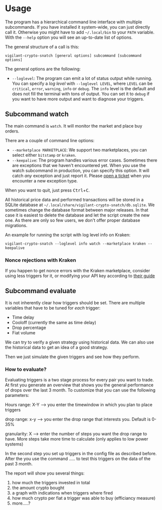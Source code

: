 # Usage

The program has a hierarchical command line interface with multiple subcommands. If you have installed it system-wide, you can just directly call it. Otherwise you might have to add `~/.local/bin` to your `PATH` variable. With the `--help` option you will see an up-to-date list of options.

The general structure of a call is this:

```
vigilant-crypto-snatch [general options] subcommand [subcommand options]
```

The general options are the following:

- `--loglevel`: The program can emit a lot of status output while running. You can specify a *log level* with `--loglevel LEVEL`, where `LEVEL` can be `critical`, `error`, `warning`, `info` or `debug`. The `info` level is the default and does not fill the terminal with tons of output. You can set it to `debug` if you want to have more output and want to diagnose your triggers.

## Subcommand watch

The main command is `watch`.  It will monitor the market and place buy orders.

There are a couple of command line options:

- `--marketplace MARKETPLACE`: We support two marketplaces, you can select either `bitstamp` or `kraken`.
- `--keepalive`: The program handles various error cases. Sometimes there are exceptions that we haven't encountered yet. When you use the watch subcommand in production, you can specify this option. It will catch *any* exception and just report it. Please [open a ticket](https://github.com/martin-ueding/vigilant-crypto-snatch/issues) when you encounter a new exception type.

When you want to quit, just press <kbd>Ctrl</kbd>+<kbd>C</kbd>.

All historical price data and performed transactions will be stored in a SQLite database at `~/.local/share/vigilant-crypto-snatch/db.sqlite`. We sometimes change the database format between major releases. In that case it is easiest to delete the database and let the script create the new one. As there are only so few users, we don't offer proper database migrations.

An example for running the script with log level info on Kraken:

```
vigilant-crypto-snatch --loglevel info watch --marketplace kraken --keepalive
```

### Nonce rejections with Kraken

If you happen to get nonce errors with the Kraken marketplace, consider using less triggers for it, or modifying your API key according to [their guide](https://support.kraken.com/hc/en-us/articles/360001148063-Why-am-I-getting-Invalid-Nonce-Errors-)

## Subcommand evaluate

It is not inherently clear how triggers should be set. There are multiple variables that have to be tuned for *each* trigger:

- Time delay
- Cooloff (currently the same as time delay)
- Drop percentage
- Fiat volume

We can try to verify a given strategy using historical data. We can also use the historical data to get an idea of a good strategy.

Then we just simulate the given triggers and see how they perform.

### How to evaluate?

Evaluating triggers is a two stage process for every pair you want to trade. At first you generate an overview that shows you the general performance of drops over the last 3 month. To customize that you can use the following parameters:

Hours range: X-Y --> you enter the timewindow in which you plan to place triggers

drop range: x-y --> you enter the drop range that interests you. Default is 0-35%

granularity: X --> enter the number of steps you want the drop range to have. More steps take more time to calculate (only applies to low power systems)

In the second step you set up triggers in the config file as described before. After the you use the command ..... to test this triggers on the data of the past 3 month.

The report will show you several things:

1) how much the triggers invested in total
2) the amount crypto bought 
3) a graph with indications when triggers where fired
4) how much crypto per fiat a trigger was able to buy (efficiancy measure)
5) more.....?